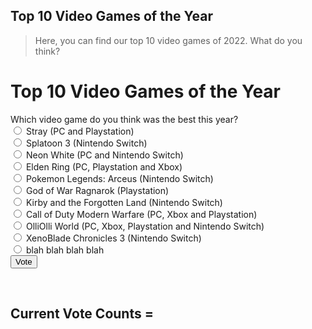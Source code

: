 ## Top 10 Video Games of the Year
> Here, you can find our top 10 video games of 2022. What do you think? 






<html>
  <head>
    <title>Top 10 Video Games of the Year</title>
  </head>
  <body>
    <h1>Top 10 Video Games of the Year</h1>
    <form>
      <label>Which video game do you think was the best this year?</label><br>
      <input type="radio" name="vote" value="1) "> Stray (PC and Playstation)<br>
      <input type="radio" name="vote" value="2) "> Splatoon 3 (Nintendo Switch)<br>
      <input type="radio" name="vote" value="3) "> Neon White (PC and Nintendo Switch)<br>
      <input type="radio" name="vote" value="4) "> Elden Ring (PC, Playstation and Xbox)<br>
      <input type="radio" name="vote" value="5) "> Pokemon Legends: Arceus (Nintendo Switch)<br>
      <input type="radio" name="vote" value="6) "> God of War Ragnarok (Playstation)<br>
      <input type="radio" name="vote" value="7) "> Kirby and the Forgotten Land (Nintendo Switch)<br>
      <input type="radio" name="vote" value="8) "> Call of Duty Modern Warfare (PC, Xbox and Playstation)<br>
      <input type="radio" name="vote" value="9) "> OlliOlli World (PC, Xbox, Playstation and Nintendo Switch)<br>
      <input type="radio" name="vote" value="10) "> XenoBlade Chronicles 3 (Nintendo Switch)<br>
      <input type="radio" name="vote" value="10) "> blah blah blah blah<br>
      <input type="submit" value="Vote">
    </form>
    <br>
    <h2>Current Vote Counts = </h2>
    <div id="vote-counts">
      <!-- Vote counts will be displayed here -->
    </div>
  </body>
</html>




 

